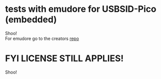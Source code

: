 # tests with emudore for USBSID-Pico (embedded)
Shoo!  
For emudore go to the creators [repo](https://github.com/marioballano/emudore)

# FYI LICENSE STILL APPLIES!
Shoo!
